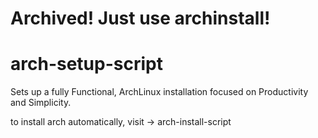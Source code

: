 # Archived! Just use archinstall!


# arch-setup-script
Sets up a fully Functional, ArchLinux installation focused on Productivity and Simplicity.

to install arch automatically, visit -> arch-install-script
